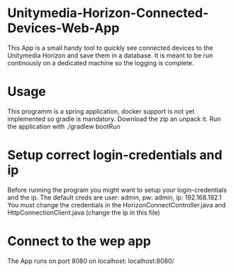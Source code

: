 # Unitymedia-Horizon-Connected-Devices-Web-App
This App is a small handy tool to quickly see connected devices to the Unitymedia Horizon and save them in a database. It is meant to be run continously on a dedicated machine so the logging is complete.

# Usage
This programm is a spring application, docker support is not yet implemented so gradle is mandatory. 
Download the zip an unpack it. Run the application with ./gradlew bootRun

# Setup correct login-credentials and ip
Before running the program you might want to setup your login-credentials and the ip. The default creds are 
user: admin, pw: admin, ip: 192.168.192.1
You must change the credentials in the HorizonConnectController.java and HttpConnectionClient.java (change the ip in this file)

# Connect to the wep app
The App runs on port 8080 on localhost: localhost:8080/
